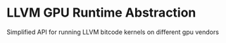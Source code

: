 # LLVM GPU Runtime Abstraction

Simplified API for running LLVM bitcode kernels on different gpu vendors
